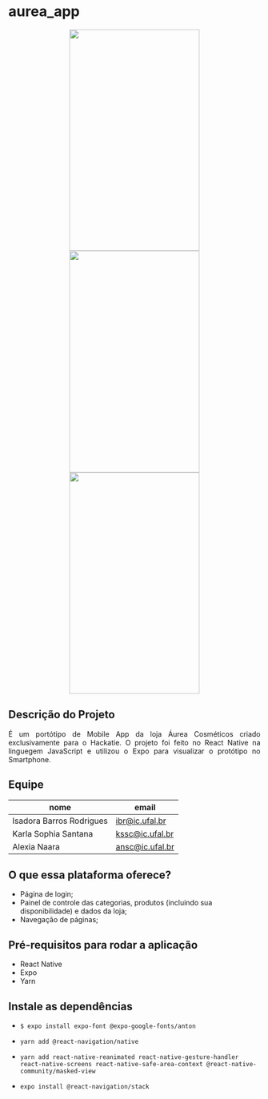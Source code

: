 # aurea_app
<p align="center">
<span>
<img src="https://user-images.githubusercontent.com/62712545/99000078-7f96d900-2517-11eb-809c-c8052b5a2ac9.PNG" width="260" height="443" />
</span>
<span>
<img src="https://user-images.githubusercontent.com/62712545/99001466-aeae4a00-2519-11eb-8e45-97b32ba0ac10.PNG" width="260" height="443" />
</span>
<span>
<img src="https://user-images.githubusercontent.com/62712545/99001640-f46b1280-2519-11eb-9451-f76c5acc03e2.PNG" width="260" height="443" />
</span>
</p>

## Descrição do Projeto
<p align="justify">É um portótipo de Mobile App da loja Áurea Cosméticos criado exclusivamente para o Hackatie. O projeto foi feito no React Native na linguegem JavaScript e utilizou o Expo para visualizar o protótipo no Smartphone.</p>

## Equipe
|nome|email|
| -------- | -------- |
|Isadora Barros Rodrigues|ibr@ic.ufal.br|
|Karla Sophia Santana|kssc@ic.ufal.br|
|Alexia Naara |ansc@ic.ufal.br|

## O que essa plataforma oferece?
- Página de login;
- Painel de controle das categorias, produtos (incluindo sua disponibilidade) e dados da loja;
- Navegação de páginas;

## Pré-requisitos para rodar a aplicação
- React Native
- Expo
- Yarn

## Instale as dependências
- ```$ expo install expo-font @expo-google-fonts/anton```

- ```yarn add @react-navigation/native```

- ```yarn add react-native-reanimated react-native-gesture-handler react-native-screens react-native-safe-area-context @react-native-community/masked-view```

- ```expo install @react-navigation/stack```
